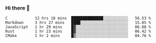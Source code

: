 ### Hi there 👋

<!--
**WShiBin/WShiBin** is a ✨ _special_ ✨ repository because its `README.md` (this file) appears on your GitHub profile.

Here are some ideas to get you started:

- 🔭 I’m currently working on ...
- 🌱 I’m currently learning ...
- 👯 I’m looking to collaborate on ...
- 🤔 I’m looking for help with ...
- 💬 Ask me about ...
- 📫 How to reach me: ...
- 😄 Pronouns: ...
- ⚡ Fun fact: ...
-->

<!--START_SECTION:waka-->
```text
C            12 hrs 18 mins  ██████████████░░░░░░░░░░░   56.53 % 
Markdown     3 hrs 27 mins   ████░░░░░░░░░░░░░░░░░░░░░   15.85 % 
JavaScript   1 hr 29 mins    █▓░░░░░░░░░░░░░░░░░░░░░░░   06.88 % 
Rust         1 hr 23 mins    █▓░░░░░░░░░░░░░░░░░░░░░░░   06.42 % 
CMake        1 hr 2 mins     █▒░░░░░░░░░░░░░░░░░░░░░░░   04.76 % 
```
<!--END_SECTION:waka-->
